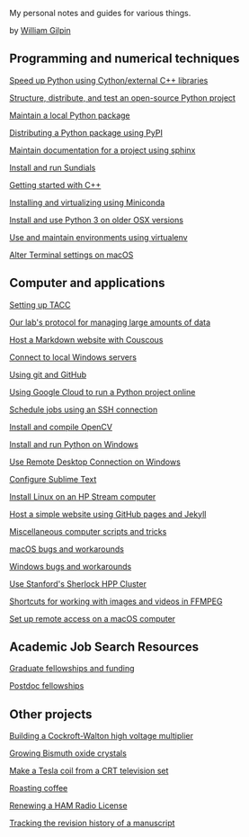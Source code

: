 <!-- ---
layout: home
date: "2017-02-23T10:20:00Z"
---
 -->

My personal notes and guides for various things.

by [William Gilpin](http://www.wgilpin.com/)



## Programming and numerical techniques

[Speed up Python using Cython/external C++ libraries](howto_cython.md)

[Structure, distribute, and test an open-source Python project](howto_python_project.md)

[Maintain a local Python package](howto_packages.md)

[Distributing a Python package using PyPI](howto_pypi.md)

[Maintain documentation for a project using sphinx](howto_sphinx.md)

[Install and run Sundials](howto_sundials_python.md)

[Getting started with C++](howto_cpp.md)

[Installing and virtualizing using Miniconda](howto_conda.md)

[Install and use Python 3 on older OSX versions](howto_python3.md)

[Use and maintain environments using virtualenv](howto_virtualenv.md)

[Alter Terminal settings on macOS](howto_terminal_settings.md)


## Computer and applications

[Setting up TACC](using_tacc.md)

[Our lab's protocol for managing large amounts of data](howto_bigdata.md)

[Host a Markdown website with Couscous](couscous.md)

[Connect to local Windows servers](howto_connect_to_lab_servers.md)

[Using git and GitHub](howto_github.md)

[Using Google Cloud to run a Python project online](howto_google_cloud.md)

[Schedule jobs using an SSH connection](howto_jobschedule.md)

[Install and compile OpenCV](howto_opencv.md)

[Install and run Python on Windows](howto_pythononwindows.md)

[Use Remote Desktop Connection on Windows](howto_remote.md)

[Configure Sublime Text](howto_sublime_notes.md)

[Install Linux on an HP Stream computer](linux_hpstream.md)

[Host a simple website using GitHub pages and Jekyll](howto_website.md)

[Miscellaneous computer scripts and tricks](miscellaneous.md)

[macOS bugs and workarounds](osx_bugs.md)

[Windows bugs and workarounds](windows_bugs.md)

[Use Stanford's Sherlock HPP Cluster](howto_sherlock.md)

[Shortcuts for working with images and videos in FFMPEG](howto_ffmpeg.md)

[Set up remote access on a macOS computer](howto_remote_macos.md)


## Academic Job Search Resources

[Graduate fellowships and funding](other/graduate_fellowships.md)

[Postdoc fellowships](other/postdoc_fellowships.md)


## Other projects

[Building a Cockroft-Walton high voltage multiplier](other/cockroft_walton.md)

[Growing Bismuth oxide crystals](other/bismuth.md)

[Make a Tesla coil from a CRT television set](other/flyback.md)

[Roasting coffee](other/roasting_coffee_beans.md)

[Renewing a HAM Radio License](other/renew_ham_radio_license.md)

[Tracking the revision history of a manuscript](other/revisions.md)


<!-- [] -->


